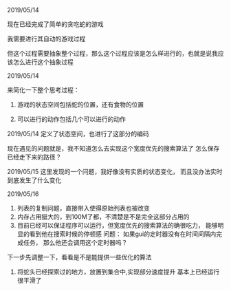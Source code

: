 2019/05/14

现在已经完成了简单的贪吃蛇的游戏

我需要进行其自动的游戏过程

但这个过程需要抽象整个过程，那么这个过程应该是怎么样进行的，也就是说我应该怎么进行这个抽象过程

2019/05/14

来简化一下整个思考过程：

1. 游戏的状态空间包括蛇的位置，还有食物的位置

2. 可以进行的动作包括几个可以进行的动作


2019/05/14
定义了状态空间，也进行了这部分的编码

现在遇见的问题就是，我不知道怎么去实现这个宽度优先的搜索算法了
怎么保存已经走下来的路径？


2019/05/15
这里发现的一个问题，我好像没有实质的状态变化，
而且没办法实时到底发生了什么变化

2019/05/16
1. 列表的复制问题，直接带入使得原始列表也被改变
2. 内存占用挺大的，到100M了都，不清楚是不是完全这部分占用的
3. 目前已经可以保证程序可以运行，但宽度优先的搜索算法的确很吃力，
能够明显的看到他在搜索时候的停顿感
问题：
    如果gui的定时器没有在时间间隔内完成任务，
    那么他还会调用这个定时器吗？
   

下一步先调整一下，看看是不是能提供一些优化的算法

1. 将蛇头已经探索过的地方，放置到集合中,实现部分速度提升
基本上已经运行很平滑了